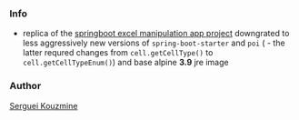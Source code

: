 ### Info

 * replica of the [springboot excel manipulation app project](https://github.com/T5750/poi) downgrated to less aggressively new versions of `spring-boot-starter` and `poi` ( - the latter requred changes from `cell.getCellType()` to `cell.getCellTypeEnum()`) and base alpine __3.9__ jre image


### Author
[Serguei Kouzmine](kouzmine_serguei@yahoo.com)
